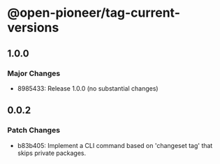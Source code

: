 # @open-pioneer/tag-current-versions

## 1.0.0

### Major Changes

-   8985433: Release 1.0.0 (no substantial changes)

## 0.0.2

### Patch Changes

-   b83b405: Implement a CLI command based on 'changeset tag' that skips private packages.
